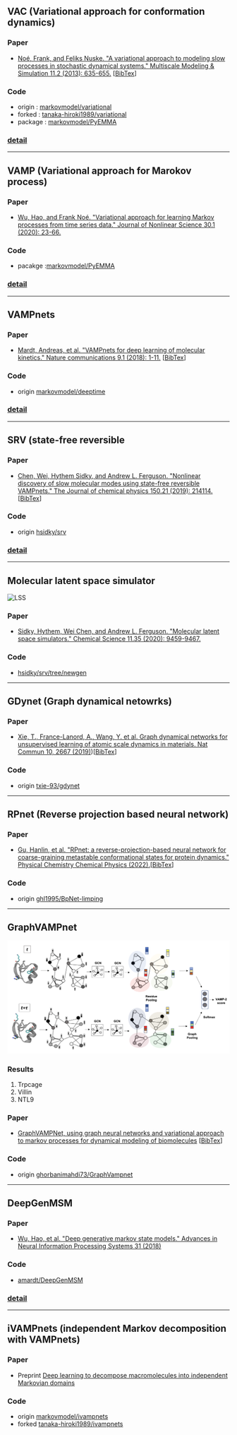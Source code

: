 <script type="text/javascript" async src="https://cdnjs.cloudflare.com/ajax/libs/mathjax/2.7.1/MathJax.js?config=TeX-MML-AM_CHTML"></script>
<script type="text/x-mathjax-config">
 MathJax.Hub.Config({
 tex2jax: {
    inlineMath: [ ['$','$'], ["\\(","\\)"] ],
    displayMath: [ ['$$','$$'], ["\\[","\\]"] ]
 }
 });
</script>


## VAC (Variational approach for conformation dynamics) 

### Paper
   - [Noé, Frank, and Feliks Nuske. "A variational approach to modeling slow processes in stochastic dynamical systems." Multiscale Modeling & Simulation 11.2 (2013): 635-655.](https://epubs.siam.org/doi/abs/10.1137/110858616?casa_token=uwxuLpLlceIAAAAA:eJ-FwlnByXP_kLhUA_xAEbi_AGrejTzaEuaXW3wM8Uq_GAkPw_KK3w1gdPqVO3WWY6DnE-baFOQW) \[[BibTex](./bibtex/vac.bib)\]

### Code 
  - origin :  [markovmodel/variational](https://github.com/markovmodel/variational)
  - forked : [tanaka-hiroki1989/variational](https://github.com/tanaka-hiroki1989/variational)
  - package : [markovmodel/PyEMMA](https://github.com/markovmodel/PyEMMA/tree/devel/pyemma)

### [detail](./vac)

----

## VAMP (Variational approach for Marokov process)

### Paper 
  - [Wu, Hao, and Frank Noé. "Variational approach for learning Markov processes from time series data." Journal of Nonlinear Science 30.1 (2020): 23-66.](https://link.springer.com/article/10.1007/s00332-019-09567-y)

### Code 
  - pacakge :[markovmodel/PyEMMA](https://github.com/markovmodel/PyEMMA/tree/devel/pyemma)

### [detail](./vamp)

----

## VAMPnets

### Paper 
  - [Mardt, Andreas, et al. "VAMPnets for deep learning of molecular kinetics." Nature communications 9.1 (2018): 1-11.](https://www.nature.com/articles/s41467-017-02388-1)
  \[[BibTex](https://scholar.googleusercontent.com/scholar.bib?q=info:cdgg75wUJSYJ:scholar.google.com/&output=citation&scisdr=CgXkEEvhEJeMq7TsmrE:AAGBfm0AAAAAYknpgrFU35c_nqh1iymSeVHYftvRQCHg&scisig=AAGBfm0AAAAAYknpgiRKEcrSJWoNiwSJIN7WUzFMBlEo&scisf=4&ct=citation&cd=-1&hl=ja)\]

### Code 
  - origin [markovmodel/deeptime](https://github.com/markovmodel/deeptime)

### [detail](./vampnets)

----
## SRV (state-free reversible

### Paper 
  - [Chen, Wei, Hythem Sidky, and Andrew L. Ferguson. "Nonlinear discovery of slow molecular modes using state-free reversible VAMPnets." The Journal of chemical physics 150.21 (2019): 214114.](https://aip.scitation.org/doi/abs/10.1063/1.5092521)\[[BibTex](https://scholar.googleusercontent.com/scholar.bib?q=info:E2D8TWgTxmoJ:scholar.google.com/&output=citation&scisdr=CgXkEEvhEJeMq7Ts20Q:AAGBfm0AAAAAYknpw0SMgn52dSDdQCWlFwEI3W4eUAu9&scisig=AAGBfm0AAAAAYknpw_SlbLByDIYPSNUuDtA27nePqo48&scisf=4&ct=citation&cd=-1&hl=ja)\]

### Code
  - origin [hsidky/srv](https://github.com/hsidky/srv)

### [detail](./srv)
----
## Molecular latent space simulator

![LSS](https://pubs.rsc.org/image/article/2020/SC/d0sc03635h/d0sc03635h-f1_hi-res.gif)
### Paper
  - [Sidky, Hythem, Wei Chen, and Andrew L. Ferguson. "Molecular latent space simulators." Chemical Science 11.35 (2020): 9459-9467.](https://pubs.rsc.org/en/content/articlehtml/2020/sc/d0sc03635h)

### Code
  - [hsidky/srv/tree/newgen](https://github.com/hsidky/srv/tree/newgen/)

----
## GDynet (Graph dynamical netowrks)

### Paper
  - [Xie, T., France-Lanord, A., Wang, Y. et al. Graph dynamical networks for unsupervised learning of atomic scale dynamics in materials. Nat Commun 10, 2667 (2019)](https://www.nature.com/articles/s41467-019-10663-6))\[[BibTex]()\]

### Code
  - origin [txie-93/gdynet](https://github.com/txie-93/gdynet)

----
## RPnet (Reverse projection based neural network)
### Paper
  - [Gu, Hanlin, et al. "RPnet: a reverse-projection-based neural network for coarse-graining metastable conformational states for protein dynamics." Physical Chemistry Chemical Physics (2022).](https://pubs.rsc.org/en/content/articlelanding/2022/CP/D1CP03622J)\[[BibTex]()\]

### Code 
  - origin [ghl1995/BpNet-limping](https://github.com/ghl1995/BpNet-lumping)

----
## GraphVAMPnet
![GraphVAMPnet](https://github.com/ghorbanimahdi73/GraphVampNet/raw/main/figure_1.png)
### Results
  1. Trpcage
  2. Villin
  3. NTL9

### Paper
  - [GraphVAMPNet, using graph neural networks and variational approach to markov processes for dynamical modeling of biomolecules](https://arxiv.org/abs/2201.04609)
  \[[BibTex]()\]

### Code
  - origin [ghorbanimahdi73/GraphVampnet](https://github.com/ghorbanimahdi73/GraphVampNet)

----
## DeepGenMSM

### Paper
  - [Wu, Hao, et al. "Deep generative markov state models." Advances in Neural Information Processing Systems 31 (2018)](https://proceedings.neurips.cc/paper/2018/hash/deb54ffb41e085fd7f69a75b6359c989-Abstract.html)

### Code
  - [amardt/DeepGenMSM](https://github.com/amardt/DeepGenMSM)

### [detail](./deepgenmsm)

----
## iVAMPnets (independent Markov decomposition with VAMPnets)

### Paper
  - Preprint [Deep learning to decompose macromolecules into independent Markovian domains](https://www.biorxiv.org/content/10.1101/2022.03.30.486366v1)
### Code
  - origin [markovmodel/ivampnets](https://github.com/markovmodel/ivampnets)
  - forked [tanaka-hiroki1989/ivampnets](https://github.com/tanaka-hiroki1989/ivampnets)
